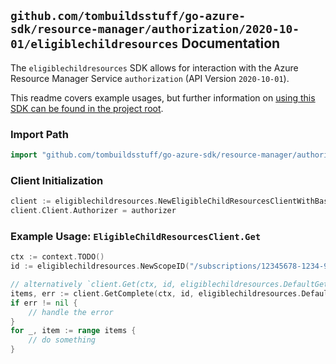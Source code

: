 
## `github.com/tombuildsstuff/go-azure-sdk/resource-manager/authorization/2020-10-01/eligiblechildresources` Documentation

The `eligiblechildresources` SDK allows for interaction with the Azure Resource Manager Service `authorization` (API Version `2020-10-01`).

This readme covers example usages, but further information on [using this SDK can be found in the project root](https://github.com/tombuildsstuff/go-azure-sdk/tree/main/docs).

### Import Path

```go
import "github.com/tombuildsstuff/go-azure-sdk/resource-manager/authorization/2020-10-01/eligiblechildresources"
```


### Client Initialization

```go
client := eligiblechildresources.NewEligibleChildResourcesClientWithBaseURI("https://management.azure.com")
client.Client.Authorizer = authorizer
```


### Example Usage: `EligibleChildResourcesClient.Get`

```go
ctx := context.TODO()
id := eligiblechildresources.NewScopeID("/subscriptions/12345678-1234-9876-4563-123456789012/resourceGroups/some-resource-group")

// alternatively `client.Get(ctx, id, eligiblechildresources.DefaultGetOperationOptions())` can be used to do batched pagination
items, err := client.GetComplete(ctx, id, eligiblechildresources.DefaultGetOperationOptions())
if err != nil {
	// handle the error
}
for _, item := range items {
	// do something
}
```
